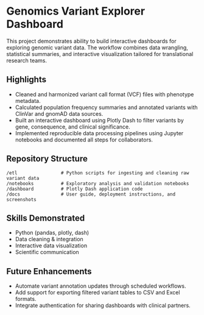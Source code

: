 # Genomics Variant Explorer Dashboard

This project demonstrates ability to build interactive dashboards for exploring genomic variant data. The workflow combines data wrangling, statistical summaries, and interactive visualization tailored for translational research teams.

## Highlights
- Cleaned and harmonized variant call format (VCF) files with phenotype metadata.
- Calculated population frequency summaries and annotated variants with ClinVar and gnomAD data sources.
- Built an interactive dashboard using Plotly Dash to filter variants by gene, consequence, and clinical significance.
- Implemented reproducible data processing pipelines using Jupyter notebooks and documented all steps for collaborators.

## Repository Structure
```
/etl                # Python scripts for ingesting and cleaning raw variant data
/notebooks          # Exploratory analysis and validation notebooks
/dashboard          # Plotly Dash application code
/docs               # User guide, deployment instructions, and screenshots
```

## Skills Demonstrated
- Python (pandas, plotly, dash)
- Data cleaning & integration
- Interactive data visualization
- Scientific communication

## Future Enhancements
- Automate variant annotation updates through scheduled workflows.
- Add support for exporting filtered variant tables to CSV and Excel formats.
- Integrate authentication for sharing dashboards with clinical partners.
